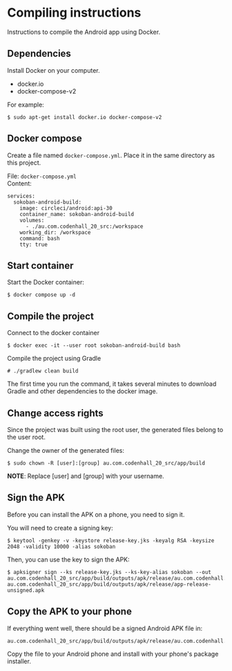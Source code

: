 # Compiling instructions

Instructions to compile the Android app using Docker.

## Dependencies

Install Docker on your computer.
- docker.io
- docker-compose-v2

For example:
```
$ sudo apt-get install docker.io docker-compose-v2
```

## Docker compose

Create a file named `docker-compose.yml`. Place it in the
same directory as this project.

File: `docker-compose.yml`  
Content:
```
services:
  sokoban-android-build:
    image: circleci/android:api-30
    container_name: sokoban-android-build
    volumes:
      - ./au.com.codenhall_20_src:/workspace
    working_dir: /workspace
    command: bash
    tty: true
```

## Start container

Start the Docker container:
```
$ docker compose up -d
```

## Compile the project

Connect to the docker container
```
$ docker exec -it --user root sokoban-android-build bash
```

Compile the project using Gradle
```
# ./gradlew clean build
```

The first time you run the command, it takes several minutes
to download Gradle and other dependencies to the docker image.

## Change access rights

Since the project was built using the root user, the generated
files belong to the user root.

Change the owner of the generated files:
```
$ sudo chown -R [user]:[group] au.com.codenhall_20_src/app/build
```

**NOTE**: Replace [user] and [group] with your username.

## Sign the APK

Before you can install the APK on a phone, you need to sign it.

You will need to create a signing key:
```
$ keytool -genkey -v -keystore release-key.jks -keyalg RSA -keysize 2048 -validity 10000 -alias sokoban
```

Then, you can use the key to sign the APK:
```
$ apksigner sign --ks release-key.jks --ks-key-alias sokoban --out au.com.codenhall_20_src/app/build/outputs/apk/release/au.com.codenhall.sokoban_20.apk au.com.codenhall_20_src/app/build/outputs/apk/release/app-release-unsigned.apk
```

## Copy the APK to your phone

If everything went well, there should be a signed Android APK file in:
```
au.com.codenhall_20_src/app/build/outputs/apk/release/au.com.codenhall.sokoban_20.apk
```

Copy the file to your Android phone and install with your phone's package installer.
